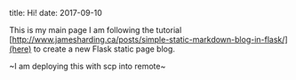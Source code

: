 title: Hi!
date: 2017-09-10

This is my main page
I am following the tutorial [http://www.jamesharding.ca/posts/simple-static-markdown-blog-in-flask/](here)
to create a new Flask static page blog.

~I am deploying this with scp into remote~
